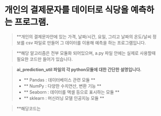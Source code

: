 # 개인의 결제문자를 데이터로 식당을 예측하는 프로그램.

> **개인의 결제문자안에 있는 가격, 날짜/시간, 요일, 그리고 날짜의 온도/날씨 정보를 csv 파일로 만들어 그 데이터를 이용해 예측을 하는 프로그램입니다.

> **해당 알고리즘은 전부 모듈화 되어있으며, a.py 파일 안에는 실제로 사용할때 필요한 코드만 들어가 있습니다.

> **ai_prediction_util 파일의 각 python모듈에 대한 간단한 설명입니다.**
> * ** Pandas : 데이터베이스 관련 모듈 **
> * ** NumPy : 다양한 수치연산, 변환 기능 ** 
> * ** Seaborn : 데이터를 액셀 등으로 표시하는 모듈 **
> * ** sklearn : 머신러닝 모델 인공지능 모듈 **

> **해당코드는
